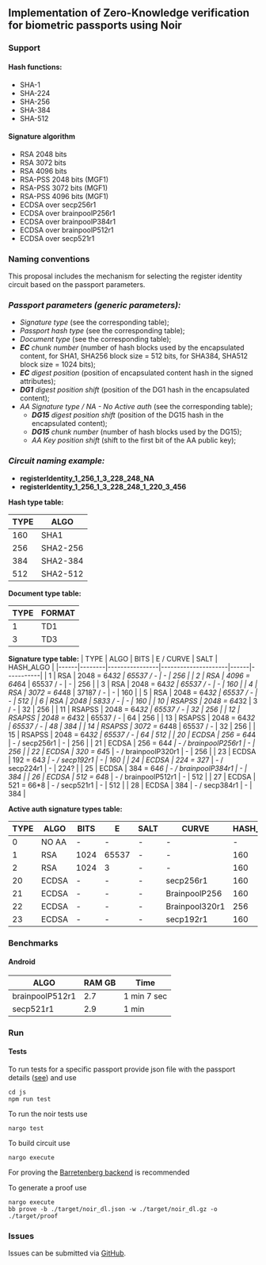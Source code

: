 ## Implementation of Zero-Knowledge verification for biometric passports using Noir


### Support

#### Hash functions: 
- SHA-1
- SHA-224
- SHA-256
- SHA-384
- SHA-512

#### Signature algorithm

- RSA 2048 bits
- RSA 3072 bits
- RSA 4096 bits
- RSA-PSS 2048 bits (MGF1)
- RSA-PSS 3072 bits (MGF1)
- RSA-PSS 4096 bits (MGF1)
- ECDSA over secp256r1
- ECDSA over brainpoolP256r1
- ECDSA over brainpoolP384r1
- ECDSA over brainpoolP512r1
- ECDSA over secp521r1

### Naming conventions

This proposal includes the mechanism for selecting the register identity circuit based on the passport parameters.

### ***Passport parameters (generic parameters):***

- *Signature type* (see the corresponding table);
- *Passport hash type* (see the corresponding table);
- *Document type* (see the corresponding table);
- ***EC** chunk number* (number of hash blocks used by the encapsulated content, for SHA1, SHA256 block size = 512 bits, for SHA384, SHA512 block size = 1024 bits);
- ***EC** digest position* (position of encapsulated content hash in the signed attributes);
- ***DG1** digest position shift* (position of the DG1 hash in the encapsulated content);
- *AA Signature type / NA - No Active auth* (see the corresponding table);
  - ***DG15** digest position shift* (position of the DG15 hash in the encapsulated content);
  - ***DG15** chunk number* (number of hash blocks used by the DG15);
  - *AA Key position shift* (shift to the first bit of the AA public key);

### ***Circuit naming example:***

- **registerIdentity_1_256_1_3_228_248_NA**
- **registerIdentity_1_256_1_3_228_248_1_220_3_456**


**Hash type table:**

| TYPE | ALGO |
| --- | --- |
| 160 | SHA1 |
| 256 | SHA2-256 |
| 384 | SHA2-384 |
| 512 | SHA2-512 |

**Document type table:**

| TYPE | FORMAT |
| --- | --- |
| 1 | TD1 |
| 3 | TD3 |


**Signature type table:**
| TYPE | ALGO   | BITS           | E / CURVE           | SALT | HASH_ALGO |
|------|--------|----------------|---------------------|------|-----------|
| 1    | RSA    | 2048 = 64*32   | 65537 / -             | -    | 256       |
| 2    | RSA    | 4096 = 64*64   | 65537 / -             | -    | 256       |
| 3    | RSA    | 2048 = 64*32   | 65537 / -             | -    | 160       |
| 4    | RSA    | 3072 = 64*48   | 37187 / -             | -    | 160       |
| 5    | RSA    | 2048 = 64*32   | 65537 / -             | -    | 512       |
| 6    | RSA    | 2048           | 5833 / -              | -    | 160       |
| 10   | RSAPSS | 2048 = 64*32   | 3 / -                 | 32   | 256       |
| 11   | RSAPSS | 2048 = 64*32   | 65537 / -             | 32   | 256       |
| 12   | RSAPSS | 2048 = 64*32   | 65537 / -             | 64   | 256       |
| 13   | RSAPSS | 2048 = 64*32   | 65537 / -             | 48   | 384       |
| 14   | RSAPSS | 3072 = 64*48   | 65537 / -             | 32   | 256       |
| 15   | RSAPSS | 2048 = 64*32   | 65537 / -             | 64   | 512       |
| 20   | ECDSA  | 256 = 64*4     | - / secp256r1       | -    | 256       |
| 21   | ECDSA  | 256 = 64*4     | - / brainpoolP256r1 | -    | 256       |
| 22   | ECDSA  | 320 = 64*5     | - / brainpoolP320r1 | -    | 256       |
| 23   | ECDSA  | 192 = 64*3     | - / secp192r1       | -    | 160       |
| 24   | ECDSA  | 224 = 32*7     | - / secp224r1       | -    | 224?      |
| 25   | ECDSA  | 384 = 64*6     | - / brainpoolP384r1 | -    | 384       |
| 26   | ECDSA  | 512 = 64*8     | - / brainpoolP512r1 | -    | 512       |
| 27   | ECDSA  | 521 = 66*8     | - / secp521r1       | -    | 512       |
| 28   | ECDSA  | 384            | - / secp384r1       | -    | 384       |


**Active auth signature types table:**

| TYPE | ALGO | BITS | E | SALT | CURVE | HASH_ALGO |
| --- | --- | --- | --- | --- | --- | --- |
| 0 | NO AA | - | - | - | - | - |
| 1 | RSA | 1024 | 65537 | - | - | 160 |
| 2 | RSA | 1024 | 3 | - | - | 160 |
| 20 | ECDSA | - | - | - | secp256r1 | 160 |
| 21 | ECDSA | - | - | - | BrainpoolP256 | 160 |
| 22 | ECDSA | - | - | - | Brainpool320r1 | 256 |
| 23 | ECDSA | - | - | - | secp192r1 | 160 |



### Benchmarks

#### Android

| ALGO | RAM GB | Time |
| --- | --- | --- |
| brainpoolP512r1 | 2.7 | 1 min 7 sec |
| secp521r1 | 2.9 | 1 min |

### Run

#### Tests

To run tests for a specific passport provide json file with the passport details ([see](js/process_passport.js)) and use
```
cd js
npm run test
```

To run the noir tests  use
```
nargo test
```

To build circuit use
```
nargo execute
```

For proving the [Barretenberg backend](https://github.com/AztecProtocol/barretenberg) is recommended

To generate a proof use
```
nargo execute
bb prove -b ./target/noir_dl.json -w ./target/noir_dl.gz -o ./target/proof
```


### Issues

Issues can be submitted via [GitHub](https://github.com/rarimo/passport-zk-circuits-noir/issues).
